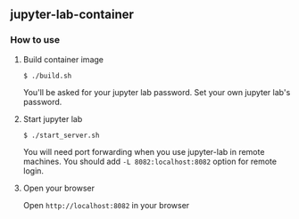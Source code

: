 ## jupyter-lab-container

### How to use

1. Build container image
    ```
    $ ./build.sh
    ```
    You'll be asked for your jupyter lab password. Set your own jupyter lab's password.
1. Start jupyter lab
    ```
    $ ./start_server.sh
    ```
    You will need port forwarding when you use jupyter-lab in remote machines.
    You should add `-L 8082:localhost:8082` option for remote login. 
1. Open your browser

    Open `http://localhost:8082` in your browser

